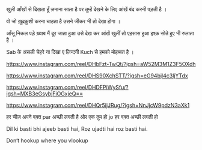 खुली आँखों से दिखता हूँ ज़माना साला है 
पर तुम्हें देखने के लिए आंखें बंद करनी पड़ती है ।

वो जो ख़ुदकुशी करना चाहता है 
उसने जीकर भी तो देखा होगा । 

आँसू निकल पड़े ख़्वाब मैं दूर जाता हुआ उसे देख कर 
आंखें खुलीं तो  एहसास  हुआ इश्क़ सोते हुए भी रुलाता है ।

Sab के असली चेहरे ना दिखा ए ज़िन्दगी 
Kuch से हमको मोहब्बत है ।

https://www.instagram.com/reel/DHbFzt-TwQt/?igsh=aW52M3M1Z3F5OXdh

https://www.instagram.com/reel/DHS90XchSTT/?igsh=eG94bjl4c3ljYTdx

https://www.instagram.com/reel/DHDFPiWySfu/?igsh=MXB3eGsybjFiOGxjeQ==

https://www.instagram.com/reel/DHQr5ijJRug/?igsh=NnJjcW9pdzN3aXk1

हर चीज़ अपने वक़्त par अच्छी लगती है और एक तुम हो jo हर वक़्त अच्छी लगती हो


Dil ki basti bhi ajeeb basti hai, Roz ujadti hai roz basti hai.


Don‘t hookup where you vlookup
